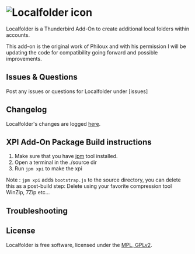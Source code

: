 # ![Localfolder icon](https://github.com/cleidigh/Localfolder/source/chrome/skins/classic/localfolder-32x32.png)
Localfolder is a Thunderbird Add-On to create additional local folders within accounts.

This add-on is the original work of Philoux and with his permission I will be updating
the code for compatibility going forward and possible improvements.

## Issues & Questions
Post any issues or questions for Localfolder under [issues]

## Changelog
Localfolder's changes are logged [here](https://github.com/cleidigh/CHANGELOG.md).

## XPI Add-On Package Build instructions

1. Make sure that you have [jpm](https://developer.mozilla.org/en-US/Add-ons/SDK/Tools/jpm#Installation) tool installed.
2. Open a terminal in the ./source dir
3. Run ``jpm xpi`` to make the xpi

Note : ``jpm xpi`` adds ``bootstrap.js`` to the source directory, you can delete this as a post-build step: 
Delete using your favorite compression tool WinZip, 7Zip etc...

## Troubleshooting


## License

Localfolder is free software, licensed under the [MPL, GPLv2](https://github.com/cleidigh/Localfolder-TB/source/LICENSE).

